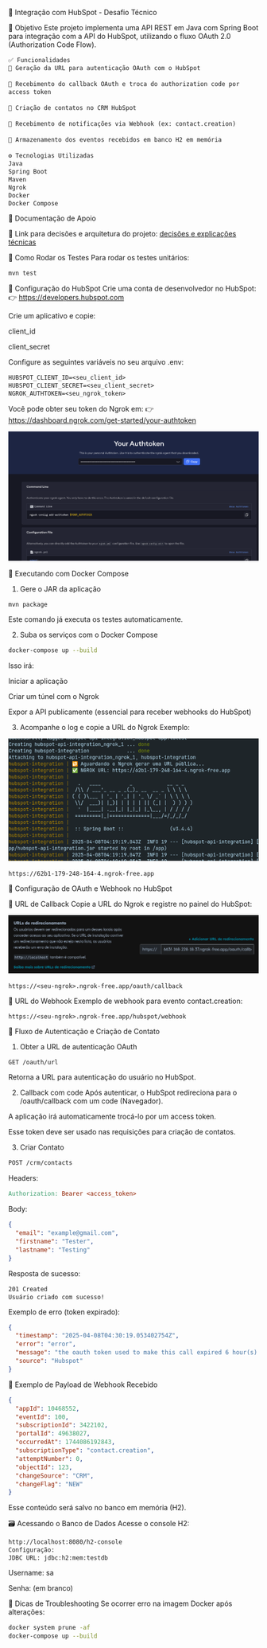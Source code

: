 🔗 Integração com HubSpot - Desafio Técnico

🎯 Objetivo
Este projeto implementa uma API REST em Java com Spring Boot para integração com a API do HubSpot, utilizando o fluxo OAuth 2.0 (Authorization Code Flow).

    ✅ Funcionalidades
    🔑 Geração da URL para autenticação OAuth com o HubSpot

    🔁 Recebimento do callback OAuth e troca do authorization code por access token

    📝 Criação de contatos no CRM HubSpot

    📩 Recebimento de notificações via Webhook (ex: contact.creation)

    🧠 Armazenamento dos eventos recebidos em banco H2 em memória

    ⚙️ Tecnologias Utilizadas
    Java	   
    Spring Boot
    Maven
    Ngrok
    Docker
    Docker Compose

📁 Documentação de Apoio

📄 Link para decisões e arquitetura do projeto: [decisões e explicações técnicas](docs/reports/report.md)

🧪 Como Rodar os Testes
Para rodar os testes unitários:

~~~bash
mvn test
~~~

🔐 Configuração do HubSpot
Crie uma conta de desenvolvedor no HubSpot:
👉 https://developers.hubspot.com

Crie um aplicativo e copie:

client_id

client_secret

Configure as seguintes variáveis no seu arquivo .env:

~~~env
HUBSPOT_CLIENT_ID=<seu_client_id>
HUBSPOT_CLIENT_SECRET=<seu_client_secret>
NGROK_AUTHTOKEN=<seu_ngrok_token>
~~~

Você pode obter seu token do Ngrok em:
👉 https://dashboard.ngrok.com/get-started/your-authtoken

![ngrok-view-dashboard](docs/images/ngrok-token-view.png)

🐳 Executando com Docker Compose

1. Gere o JAR da aplicação

~~~bash
mvn package
~~~

Este comando já executa os testes automaticamente.

2. Suba os serviços com o Docker Compose
~~~bash
docker-compose up --build
~~~

Isso irá:

Iniciar a aplicação

Criar um túnel com o Ngrok

Expor a API publicamente (essencial para receber webhooks do HubSpot)

3. Acompanhe o log e copie a URL do Ngrok
Exemplo:

![Ngrok-url](docs/images/url-ngrok.png)

~~~text
https://62b1-179-248-164-4.ngrok-free.app
~~~

🔄 Configuração de OAuth e Webhook no HubSpot

🔗 URL de Callback
Copie a URL do Ngrok e registre no painel do HubSpot:

![callback-hubspot](docs/images/callback-url-set.png)

~~~text
https://<seu-ngrok>.ngrok-free.app/oauth/callback
~~~

📩 URL do Webhook
Exemplo de webhook para evento contact.creation:

~~~text
https://<seu-ngrok>.ngrok-free.app/hubspot/webhook
~~~

🚀 Fluxo de Autenticação e Criação de Contato

1. Obter a URL de autenticação OAuth
~~~bash
GET /oauth/url
~~~

Retorna a URL para autenticação do usuário no HubSpot.

2. Callback com code
Após autenticar, o HubSpot redireciona para o /oauth/callback com um code (Navegador).

A aplicação irá automaticamente trocá-lo por um access token.

Esse token deve ser usado nas requisições para criação de contatos.

3. Criar Contato
~~~bash
POST /crm/contacts
~~~
Headers:
~~~makefile
Authorization: Bearer <access_token>
~~~

Body:
~~~json
{
  "email": "example@gmail.com",
  "firstname": "Tester",
  "lastname": "Testing"
}
~~~

Resposta de sucesso:

~~~text
201 Created
Usuário criado com sucesso!
~~~

Exemplo de erro (token expirado):
~~~json
{
  "timestamp": "2025-04-08T04:30:19.053402754Z",
  "error": "error",
  "message": "the oauth token used to make this call expired 6 hour(s) ago.",
  "source": "Hubspot"
}
~~~

🔔 Exemplo de Payload de Webhook Recebido
~~~json
{
  "appId": 10468552,
  "eventId": 100,
  "subscriptionId": 3422102,
  "portalId": 49638027,
  "occurredAt": 1744086192843,
  "subscriptionType": "contact.creation",
  "attemptNumber": 0,
  "objectId": 123,
  "changeSource": "CRM",
  "changeFlag": "NEW"
}
~~~

Esse conteúdo será salvo no banco em memória (H2).

🗃️ Acessando o Banco de Dados
Acesse o console H2:

~~~ text
http://localhost:8080/h2-console
Configuração:
JDBC URL: jdbc:h2:mem:testdb
~~~

Username: sa

Senha: (em branco)

🧼 Dicas de Troubleshooting
Se ocorrer erro na imagem Docker após alterações:

~~~ bash
docker system prune -af
docker-compose up --build
~~~